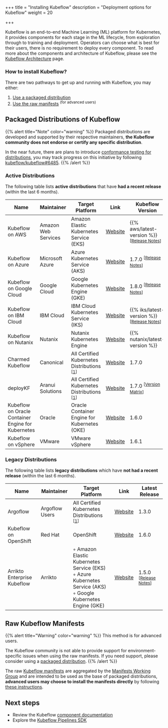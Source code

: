 +++
title = "Installing Kubeflow"
description = "Deployment options for Kubeflow"
weight = 20

+++

Kubeflow is an end-to-end Machine Learning (ML) platform for Kubernetes, it provides components for each stage in the ML lifecycle, from exploration through to training and deployment.
Operators can choose what is best for their users, there is no requirement to deploy every component.
To read more about the components and architecture of Kubeflow, please see the <a href="/docs/started/architecture/">Kubeflow Architecture</a> page.

### How to install Kubeflow?

There are two pathways to get up and running with Kubeflow, you may either:

1. [Use a packaged distribution](#packaged-distributions-of-kubeflow)
2. [Use the raw manifests](#raw-kubeflow-manifests) <sup>(for advanced users)</sup>

<a id="packaged-distributions"></a>
<a id="install-a-packaged-kubeflow-distribution"></a>
## Packaged Distributions of Kubeflow 

{{% alert title="Note" color="warning" %}}
Packaged distributions are developed and supported by their respective maintainers, <b>the Kubeflow community does not endorse or certify any specific distribution</b>.

In the near future, there are plans to introduce <a href="https://github.com/kubeflow/community/blob/master/proposals/kubeflow-conformance-program-proposal.md">conformance testing for distributions</a>, you may track progress on this initiative by following <a href="https://github.com/kubeflow/kubeflow/issues/6485">kubeflow/kubeflow#6485</a>.
{{% /alert %}}

### Active Distributions

The following table lists <b>active distributions</b> that have <b>had a recent release</b> (within the last 6 months).

<div class="table-responsive">
  <table class="table table-bordered">
    <thead class="thead-light">
      <tr>
        <th>Name</th>
        <th>Maintainer</th>
        <th>Target Platform</th>
        <th>Link</th>
        <th>Kubeflow Version</th>
      </tr>
    </thead>
    <tbody>
      <tr>
        <td>Kubeflow on AWS</td>
        <td>Amazon Web Services</td>
        <td>
          Amazon Elastic Kubernetes Service (EKS)
        </td>
        <td>
          <a href="https://awslabs.github.io/kubeflow-manifests">Website</a>
        </td>
        <td>
          {{% aws/latest-version %}} <sup>[<a href="https://github.com/awslabs/kubeflow-manifests/releases">Release Notes</a>]</sup>
        </td>
      </tr>
      <tr>
        <td>Kubeflow on Azure</td>
        <td>Microsoft Azure</td> 
        <td>
          Azure Kubernetes Service (AKS)
        </td>
        <td>
          <a href="https://azure.github.io/kubeflow-aks/main">Website</a>
        </td>
        <td>
          1.7.0 <sup>[<a href="https://github.com/Azure/kubeflow-aks/releases/tag/v1.7.0">Release Notes</a>]</sup>
        </td>
      </tr>
      <tr>
      <tr>
        <td>Kubeflow on Google Cloud</td>
        <td>Google Cloud</td>
        <td>
          Google Kubernetes Engine (GKE)
        </td>
        <td>
          <a href="https://googlecloudplatform.github.io/kubeflow-gke-docs">Website</a>
        </td>
        <td>
          1.8.0 <sup>[<a href="https://googlecloudplatform.github.io/kubeflow-gke-docs/docs/changelog/#180">Release Notes</a>]</sup>
        </td>
      </tr>
      <tr>
        <td>Kubeflow on IBM Cloud</td>
        <td>IBM Cloud</td>
        <td>
          IBM Cloud Kubernetes Service (IKS)
        </td>
        <td>
          <a href="https://ibm.github.io/manifests/">Website</a>
        </td>
        <td>
          {{% iks/latest-version %}} <sup>[<a href="https://github.com/IBM/manifests/releases/tag/v{{% iks/latest-version %}}">Release Notes</a>]</sup>
        </td>
      </tr>
      <tr>
        <td>Kubeflow on Nutanix</td>
        <td>Nutanix</td>
        <td>
          Nutanix Kubernetes Engine
        </td>
        <td>
          <a href="https://nutanix.github.io/kubeflow-manifests">Website</a>
        </td>
        <td>
          {{% nutanix/latest-version %}}
        </td>
      </tr>
      <tr>
        <td>Charmed Kubeflow</td>
        <td>Canonical</td>
        <td>
          All Certified Kubernetes Distributions <sup>[<a href="https://kubernetes.io/partners/#conformance">1</a>]</sup>
        </td>
        <td>
          <a href="https://charmed-kubeflow.io/">Website</a>
        </td>
        <td>
          1.7.0
        </td>
      </tr>
      <tr>
        <td>deployKF</td>
        <td>Aranui Solutions</td>
        <td>
          All Certified Kubernetes Distributions <sup>[<a href="https://kubernetes.io/partners/#conformance">1</a>]</sup>
        </td>
        <td>
          <a href="https://www.deploykf.org/">Website</a>
        </td>
        <td>
          1.7.0 <sup>[<a href="https://www.deploykf.org/releases/version-matrix/#kubeflow-tools">Version Matrix</a>]</sup>
        </td>
      </tr>
      <tr>
        <td>Kubeflow on Oracle Container Engine for Kubernetes</td>
        <td>Oracle</td>
        <td>
          Oracle Container Engine for Kubernetes (OKE)
        </td>
        <td>
          <a href="https://github.com/oracle-devrel/kubeflow-oke">Website</a>
        </td>
        <td>
          1.6.0
        </td>
      </tr>
      <tr>
        <td>Kubeflow on vSphere</td>
        <td>VMware</td>
        <td>VMware vSphere</td>
        <td>
          <a href="https://vmware.github.io/vSphere-machine-learning-extension/">Website</a>
        </td>
        <td>
          1.6.1
        </td>
      </tr>
    </tbody>
  </table>
</div>

### Legacy Distributions

The following table lists <b>legacy distributions</b> which have <b>not had a recent release</b> (within the last 6 months).

<div class="table-responsive">
  <table class="table table-bordered">
    <thead class="thead-light">
      <tr>
        <th>Name</th>
        <th>Maintainer</th>
        <th>Target Platform</th>
        <th>Link</th>
        <th>Latest Release</th>
      </tr>
    </thead>
    <tbody>
      <tr>
        <td>Argoflow</td>
        <td>Argoflow Users</td>
        <td>
          All Certified Kubernetes Distributions <sup>[<a href="https://kubernetes.io/partners/#conformance">1</a>]</sup>
        </td>
        <td>
          <a href="https://github.com/argoflow">Website</a>
        </td>
        <td>
          1.3.0
        </td>
      </tr>
      <tr>
        <td>Kubeflow on OpenShift</td>
        <td>Red Hat</td>
        <td>
          OpenShift
        </td>
        <td>
          <a href="https://github.com/opendatahub-io/manifests">Website</a>
        </td>
        <td>
          1.6.0
        </td>
      </tr>
      <tr>
        <td>Arrikto Enterprise Kubeflow</td>
        <td>Arrikto</td>
        <td>
          ◦ Amazon Elastic Kubernetes Service (EKS)
          <br>
          ◦ Azure Kubernetes Service (AKS)
          <br>
          ◦ Google Kubernetes Engine (GKE)
        </td>
        <td>
          <a href="https://www.arrikto.com/enterprise-kubeflow/">Website</a>
        </td>
        <td>
          1.5.0 <sup>[<a href="https://docs.arrikto.com/Changelog.html">Release Notes</a>]</sup>
        </td>
      </tr>
    </tbody>
  </table>
</div>

<a id="manifests"></a>
<a id="install-the-kubeflow-manifests-manually"></a>
## Raw Kubeflow Manifests

{{% alert title="Warning" color="warning" %}}
This method is for advanced users.

The Kubeflow community is not able to provide support for environment-specific issues when using the raw manifests.
If you need support, please consider using a [packaged distribution](#packaged-distributions-of-kubeflow).
{{% /alert %}}

The raw <a href="https://github.com/kubeflow/manifests">Kubeflow manifests</a> are aggregated by the <a href="https://github.com/kubeflow/community/tree/master/wg-manifests">Manifests Working Group</a> 
and are intended to be used as the base of packaged distributions,
<b>advanced users may choose to install the manifests directly</b> by following <a href="https://github.com/kubeflow/manifests#installation">these instructions</a>.

<a id="next-steps"></a>
## Next steps

* Review the Kubeflow <a href="/docs/components/">component documentation</a>
* Explore the <a href="/docs/components/pipelines/sdk/">Kubeflow Pipelines SDK</a>
